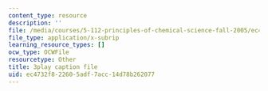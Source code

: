 ```yaml
---
content_type: resource
description: ''
file: /media/courses/5-112-principles-of-chemical-science-fall-2005/ec4732f822605adf7acc14d78b262077_LRFbAo-RIIU.srt
file_type: application/x-subrip
learning_resource_types: []
ocw_type: OCWFile
resourcetype: Other
title: 3play caption file
uid: ec4732f8-2260-5adf-7acc-14d78b262077
---
```

